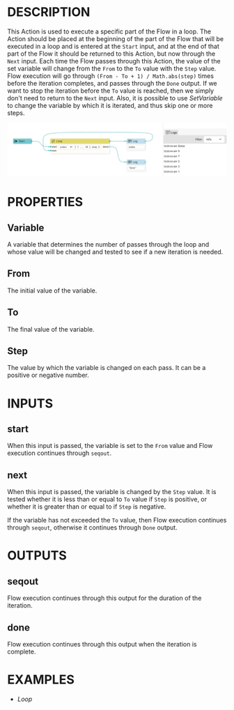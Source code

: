 # DESCRIPTION

This Action is used to execute a specific part of the Flow in a loop. The Action should be placed at the beginning of the part of the Flow that will be executed in a loop and is entered at the `Start` input, and at the end of that part of the Flow it should be returned to this Action, but now through the `Next` input.
Each time the Flow passes through this Action, the value of the set variable will change from the `From` to the `To` value with the `Step` value.
Flow execution will go through `(From - To + 1) / Math.abs(step)` times before the iteration completes, and passes through the `Done` output.
If we want to stop the iteration before the `To` value is reached, then we simply don't need to return to the `Next` input. Also, it is possible to use _SetVariable_ to change the variable by which it is iterated, and thus skip one or more steps.

![Alt text](../images/loop.png)

# PROPERTIES

## Variable

A variable that determines the number of passes through the loop and whose value will be changed and tested to see if a new iteration is needed.

## From

The initial value of the variable.

## To

The final value of the variable.

## Step

The value by which the variable is changed on each pass. It can be a positive or negative number.

# INPUTS

## start

When this input is passed, the variable is set to the `From` value and Flow execution continues through `seqout`.

## next

When this input is passed, the variable is changed by the `Step` value. It is tested whether it is less than or equal to `To` value if `Step` is positive, or whether it is greater than or equal to if `Step` is negative.

If the variable has not exceeded the `To` value, then Flow execution continues through `seqout`, otherwise it continues through `Done` output.

# OUTPUTS

## seqout

Flow execution continues through this output for the duration of the iteration.

## done

Flow execution continues through this output when the iteration is complete.

# EXAMPLES

- _Loop_
